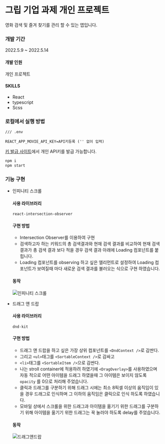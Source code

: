 # 그립 기업 과제 개인 프로젝트

영화 검색 및 즐겨 찾기를 관리 할 수 있는 앱입니다.

### 개발 기간

2022.5.9 ~ 2022.5.14

#### 개발 인원

개인 프로젝트

#### SKILLS

- React
- typescript
- Scss

### 로컬에서 실행 방법

```
/// .env

REACT_APP_MOVIE_API_KEY=API키등록 ('' 없이 입력)
```

[키 발급 사이트](https://www.omdbapi.com/)에서 개인 API키를 발급 가능합니다.

```bash
npm i     
npm start
```


### 기능 구현

- 인피니티 스크롤

  #### 사용 라이브러리

  `react-intersection-observer`

  #### 구현 방법

  - Intersection Observer를 이용하여 구현
  - 검색하고자 하는 키워드의 총 검색결과와 현재 검색 결과를 비교하여 현재 검색 결과가 총 검색 결과 보다 적을 경우 검색 결과 아래에 Loading 컴포넌트를 붙힙니다.
  - Loading 컴포넌트를 observing 하고 싶은 엘리먼트로 설정하여 Loading 컴포넌트가 보여질때 마다 새로운 검색 결과를 불러오는 식으로 구현 하였습니다.

  #### 동작

  ![인피니티 스크롤](https://user-images.githubusercontent.com/60080270/168418273-5f3191eb-e630-40df-a53d-301b8e6247d1.gif)

- 드래그 앤 드랍

  #### 사용 라이브러리

  `dnd-kit`

  #### 구현 방법

  - 드래그 앤 드랍을 하고 싶은 가장 상위 컴포넌트를 `<DndContext />`로 감싼다.
  - 그리고 `<ul>`태그를 `<SortableContext />`로 감싸고
  - `<li>`태그를 `<SortableItem />`으로 감싼다.
  - 나는 stroll container에 적용하려 하였기에 `<DragOverlay>`를 사용하였으며 자동 적으로 어떤 아이템을 드래그 하였을때 그 아이템은 보이지 않도록 `opacity` 를 0으로 처리해 주었습니다.
  - 클릭과 드래그를 구분하기 위해 드래그 시에는 최소 8픽셀 이상의 움직임이 있을 경우 드래그로 인식하며 그 이하의 움직임은 클릭으로 인식 하도록 하였습니다.
  - 모바일 상에서 스크롤을 위한 드래그과 아이템을 옮기기 위한 드래그를 구분하기 위해 아이템을 옮기기 위한 드래그는 꾹 눌러야 하도록 delay를 주었습니다.

  #### 동작

  ![드래그앤드랍](https://user-images.githubusercontent.com/60080270/168418505-1304f95b-2945-4bfc-9e6a-84b4eb2461db.gif)
